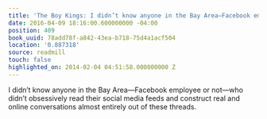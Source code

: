 ```yaml
---
title: 'The Boy Kings: I didn’t know anyone in the Bay Area—Facebook employee or no…'
date: 2016-04-09 18:16:00.600000000 -04:00
position: 409
book_uuid: 78add78f-a842-43ea-b718-75d4a1acf504
location: '0.887318'
source: readmill
touch: false
highlighted_on: 2014-02-04 04:51:58.000000000 Z
---
```


I didn’t know anyone in the Bay Area—Facebook employee or not—who didn’t obsessively read their social media feeds and construct real and online conversations almost entirely out of these threads.
